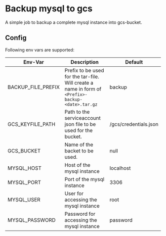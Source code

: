 # Backup mysql to gcs

A simple job to backup a complete mysql instance into gcs-bucket. 

## Config

Following env vars are supported:

|  Env-Var | Description | Default |
| ----------------- | ----------------------------------------------- | ------------------------ |             
| BACKUP_FILE_PREFIX | Prefix to be used for the tar-file. Will create a name in form of ```<Prefix>-backup-<date>.tar.gz```     |  backup   |
| GCS_KEYFILE_PATH | Path to the serviceaccount json file to be used for the bucket. | /gcs/credentials.json |
| GCS_BUCKET | Name of the backet to be used. | null |
| MYSQL_HOST | Host of the mysql instance | localhost  |
| MYSQL_PORT | Port of the mysql instance | 3306  |
| MYSQL_USER | User for accessing the mysql instance | root  |
| MYSQL_PASSWORD | Password for accessing the mysql instance | password  |
